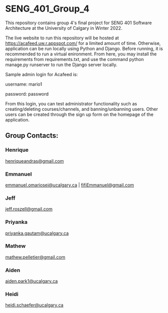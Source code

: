 # SENG_401_Group_4

This repository contains group 4's final project for SENG 401 Software Architecture at the University of Calgary in Winter 2022. 

The live website to run this repository will be hosted at https://acafeed.uw.r.appspot.com/ for a limited amount of time. Otherwise, application can be run locally using Python and Django. Before running, it is recommended to run a virtual enironment. From here, you may install the requirements from requirements.txt, and use the command python manage.py runserver to run the Django server locally.

Sample admin login for Acafeed is:

username: mario1

password: password

From this login, you can test administrator functionality such as creating/deleting courses/channels, and banning/unbanning users. Other users can be created through the sign up form on the homepage of the application.

## Group Contacts:

### Henrique
henriqueandras@gmail.com

### Emmanuel
emmanuel.omariosei@ucalgary.ca 
| fifiEmmanuel@gmail.com

### Jeff
jeff.roszell@gmail.com

### Priyanka
priyanka.gautam@ucalgary.ca

### Mathew
mathew.pelletier@gmail.com

### Aiden
aiden.park1@ucalgary.ca

### Heidi
heidi.schaefer@ucalgary.ca
